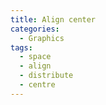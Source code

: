 ```yaml
---
title: Align center
categories:
  - Graphics
tags:
  - space
  - align
  - distribute
  - centre
---
```

